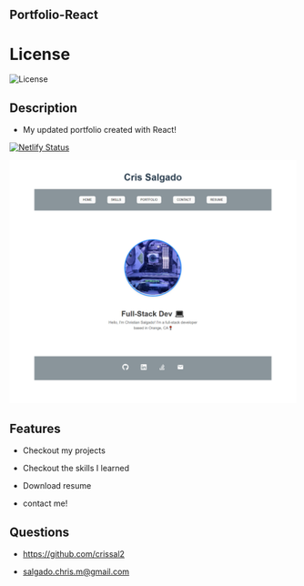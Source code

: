## Portfolio-React

  # License
  ![License](https://img.shields.io/badge/License-MIT-yellow.svg)
  
## Description
  
  - My updated portfolio created with React!

  [![Netlify Status](https://api.netlify.com/api/v1/badges/2733c5f0-5aa3-41b6-8433-7bbe5c2d6a5c/deploy-status)](https://cozy-daifuku-c6328f.netlify.app/)

  ![Webpage Preview](./src/assets/images/portfolio.png)
  
## Features
  
  - Checkout my projects

  - Checkout the skills I learned

  - Download resume
  
  - contact me!
  
## Questions
  
  - https://github.com/crissal2
  
  - salgado.chris.m@gmail.com
  